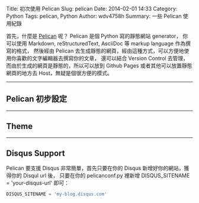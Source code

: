 Title: 初次使用 Pelican
Slug: pelican
Date: 2014-02-01 14:33
Category: Python
Tags: pelican, Python
Author: wdv4758h
Summary: 一些 Pelican 使用紀錄

首先，什麼是 [Pelican](http://docs.getpelican.com/en/) 呢？
Pelican 是個 Python 寫的靜態網站 generator，
你可以使用 Markdown, reStructuredText, AsciiDoc 等 markup language 作為撰寫的格式，
然後經由 Pelican 去生成靜態的網頁，經由這種方式，可以方便地使用你喜歡的文字編輯器去撰寫你的文章，
還可以結合 Version Control 去管理，
而由於生成的網頁是靜態的，所以可以放到 Github Pages 或者其他可以放置靜態網頁的地方去 Host，無疑是個很方便的模式。

---

## Pelican 初步設定

---

## Theme

---

## Disqus Support

Pelican 要支援 Disqus 非常簡單，首先只要在你的 Disqus 新增好你的網站，獲得你的 Disqul url 後，
只要在你的 pelicanconf.py 裡新增 DISQUS_SITENAME = 'your-disqus-url' 即可：

```python
DISQUS_SITENAME = 'my-blog.disqus.com'
```
